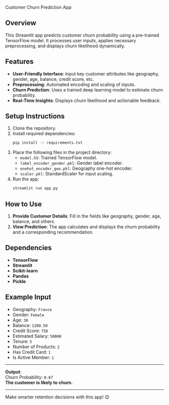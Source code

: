  Customer Churn Prediction App

## Overview

This Streamlit app predicts customer churn probability using a pre-trained TensorFlow model. It processes user inputs, applies necessary preprocessing, and displays churn likelihood dynamically.

## Features

- **User-Friendly Interface**: Input key customer attributes like geography, gender, age, balance, credit score, etc.
- **Preprocessing**: Automated encoding and scaling of inputs.
- **Churn Prediction**: Uses a trained deep learning model to estimate churn probability.
- **Real-Time Insights**: Displays churn likelihood and actionable feedback.

## Setup Instructions

1. Clone the repository.
2. Install required dependencies:
   ```bash
   pip install -r requirements.txt
   ```
3. Place the following files in the project directory:
   - `model.h5`: Trained TensorFlow model.
   - `label_encoder_gender.pkl`: Gender label encoder.
   - `onehot_encoder_geo.pkl`: Geography one-hot encoder.
   - `scaler.pkl`: StandardScaler for input scaling.
4. Run the app:
   ```bash
   streamlit run app.py
   ```

## How to Use

1. **Provide Customer Details**: Fill in the fields like geography, gender, age, balance, and others.
2. **View Prediction**: The app calculates and displays the churn probability and a corresponding recommendation.

## Dependencies

- **TensorFlow**
- **Streamlit**
- **Scikit-learn**
- **Pandas**
- **Pickle**

## Example Input

- Geography: `France`
- Gender: `Female`
- Age: `30`
- Balance: `1200.50`
- Credit Score: `750`
- Estimated Salary: `50000`
- Tenure: `5`
- Number of Products: `2`
- Has Credit Card: `1`
- Is Active Member: `1`

---

**Output**:  
Churn Probability: `0.67`  
**The customer is likely to churn.**

---

Make smarter retention decisions with this app! 😊
